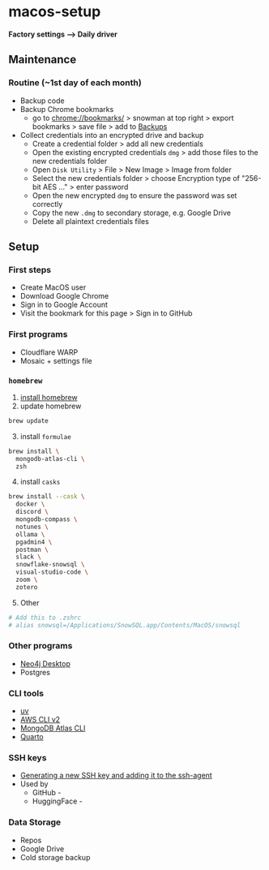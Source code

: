 # macos-setup
**Factory settings --> Daily driver**

## Maintenance
### Routine (~1st day of each month)
- Backup code
- Backup Chrome bookmarks
  - go to [chrome://bookmarks/](chrome://bookmarks/) > snowman at top right > export bookmarks > save file > add to [Backups](https://drive.google.com/drive/u/0/folders/1ZPrKNiOxw9zRAG6sz0WC9L2u2Um3CaLq)
- Collect credentials into an encrypted drive and backup
  - Create a credential folder > add all new credentials
  - Open the existing encrypted credentials `dmg` > add those files to the new credentials folder
  - Open `Disk Utility` > File > New Image > Image from folder
  - Select the new credentials folder > choose Encryption type of "256-bit AES ..." > enter password
  - Open the new encrypted `dmg` to ensure the password was set correctly
  - Copy the new `.dmg` to secondary storage, e.g. Google Drive
  - Delete all plaintext credentials files

## Setup

### First steps
- Create MacOS user
- Download Google Chrome
- Sign in to Google Account
- Visit the bookmark for this page > Sign in to GitHub

### First programs
- Cloudflare WARP
- Mosaic + settings file

### `homebrew`
1. [install homebrew](https://brew.sh/)
2. update homebrew
```sh
brew update
```
3. install `formulae`
```sh
brew install \
  mongodb-atlas-cli \
  zsh
```
4. install `casks`
```sh
brew install --cask \
  docker \
  discord \
  mongodb-compass \
  notunes \
  ollama \
  pgadmin4 \
  postman \
  slack \
  snowflake-snowsql \
  visual-studio-code \
  zoom \
  zotero
```
5. Other
```sh
# Add this to .zshrc
# alias snowsql=/Applications/SnowSQL.app/Contents/MacOS/snowsql
```

### Other programs
- [Neo4j Desktop](https://neo4j.com/deployment-center/)
- Postgres
  
### CLI tools
- [uv](https://docs.astral.sh/uv/)
- [AWS CLI v2](https://docs.aws.amazon.com/cli/latest/userguide/getting-started-install.html)
- [MongoDB Atlas CLI](https://www.mongodb.com/docs/atlas/cli/current/install-atlas-cli/)
- [Quarto](https://quarto.org/docs/get-started/)

### SSH keys
- [Generating a new SSH key and adding it to the ssh-agent](https://docs.github.com/en/authentication/connecting-to-github-with-ssh/generating-a-new-ssh-key-and-adding-it-to-the-ssh-agent)
- Used by
  - GitHub - 
  - HuggingFace - 

### Data Storage
- Repos
- Google Drive
- Cold storage backup


